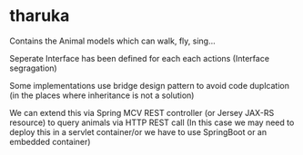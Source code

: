 # tharuka

Contains the Animal models which can walk, fly, sing...

Seperate Interface has been defined for each each actions (Interface segragation)

Some implementations use bridge design pattern to avoid code duplcation (in the places where inheritance is not a solution)

We can extend this via Spring MCV REST controller (or Jersey JAX-RS resource) to query animals via HTTP REST call (In this case we may need to deploy this in a servlet container/or we have to use SpringBoot or an embedded container)